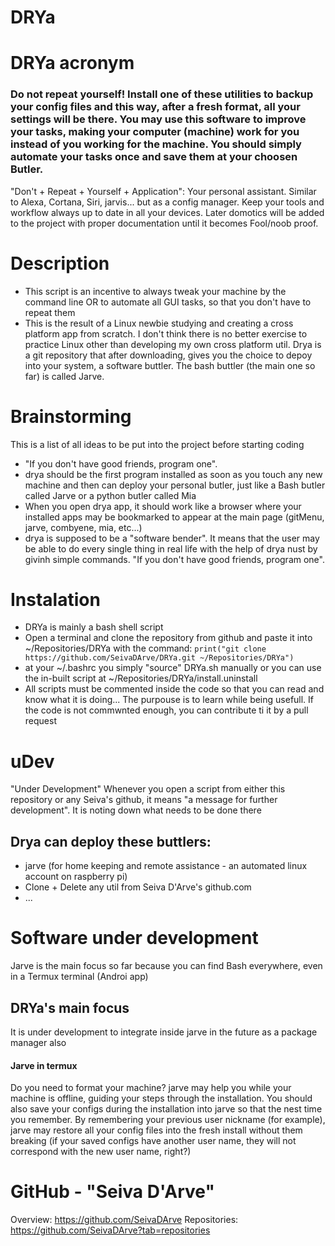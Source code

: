 # DRYa

# DRYa acronym
### Do not repeat yourself!  Install one of these utilities to backup your config files and this way, after a fresh format, all your settings will be there. You may use this software to improve your tasks, making your computer (machine) work for you instead of you working for the machine. You should simply automate your tasks once and save them at your choosen Butler.
"Don't + Repeat + Yourself + Application": Your personal assistant. Similar to Alexa, Cortana, Siri, jarvis... but as a config manager. Keep your tools and workflow always up to date in all your devices. Later domotics will be added to the project with proper documentation until it becomes Fool/noob proof.

# Description
- This script is an incentive to always tweak your machine by the command line OR to automate all GUI tasks, so that you don't have to repeat them
- This is the result of a Linux newbie studying and creating a cross platform app from scratch. I don't think there is no better exercise to practice Linux other than developing my own cross platform util. Drya is a git repository that after downloading, gives you the choice to depoy into your system, a software buttler. The bash buttler (the main one so far) is called Jarve.

# Brainstorming
This is a list of all ideas to be put into the project before starting coding
- "If you don't have good friends, program one".
- drya should be the first program installed as soon as you touch any new machine and then can deploy your personal butler, just like a Bash butler called Jarve or a python butler called Mia
- When you open drya app, it should work like a browser where your installed apps may be bookmarked to appear at the main page (gitMenu, jarve, combyene, mia, etc...)
- drya is supposed to be a "software bender". It means that the user may be able to do every single thing in real life with the help of drya nust by givinh simple commands. "If you don't have good friends, program one".

# Instalation
- DRYa is mainly a bash shell script
- Open a terminal and clone the repository from github and paste it into ~/Repositories/DRYa with the command: `print("git clone https://github.com/SeivaDArve/DRYa.git ~/Repositories/DRYa")`
- at your ~/.bashrc you simply "source" DRYa.sh manually or you can use the in-built script at ~/Repositories/DRYa/install.uninstall
- All scripts must be commented inside the code so that you can read and know what it is doing... The purpouse is to learn while being usefull. If the code is not commwnted enough, you can contribute ti it by a pull request

# uDev
"Under Development"
Whenever you open a script from either this repository or any Seiva's github, it means "a message for further development". It is noting down what needs to be done there

## Drya can deploy these buttlers:
+ jarve (for home keeping and remote assistance - an automated linux account on raspberry pi)
+ Clone + Delete any util from Seiva D'Arve's github.com
+ ... 

# Software under development
Jarve is the main focus so far because you can find Bash everywhere, even in a Termux terminal (Androi app)

## DRYa's main focus
It is under development to integrate inside jarve in the future as a package manager also

#### Jarve in termux
Do you need to format your machine? jarve may help you while your machine is offline, guiding your steps through the installation. You should also save your configs during the installation into jarve so that the nest time you remember. By remembering your previous user nickname (for example), jarve may restore all your config files into the fresh install without them breaking (if your saved configs have another user name, they will not correspond with the new user name, right?)

# GitHub - "Seiva D'Arve"
Overview: 	https://github.com/SeivaDArve
Repositories:	https://github.com/SeivaDArve?tab=repositories 
